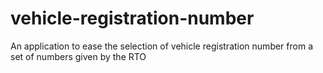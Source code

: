 # vehicle-registration-number
An application to ease the selection of vehicle registration number from a set of numbers given by the RTO
